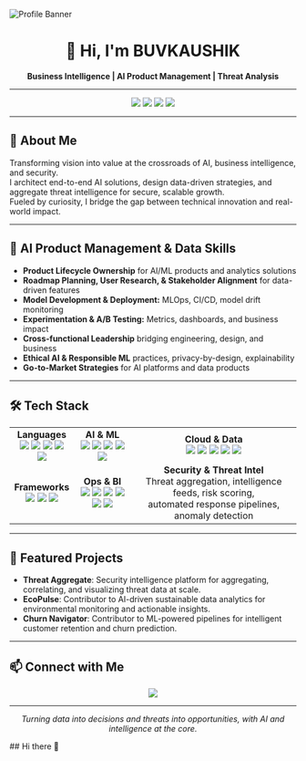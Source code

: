 ![Profile Banner](https://drive.google.com/file/d/16XwbnwSqrWGwlxhPegU9r0fq-XQR99m6/view?usp=sharing)

<h1 align="center">👋 Hi, I'm BUVKAUSHIK</h1>
<p align="center">
  <b>Business Intelligence | AI Product Management | Threat Analysis</b>
</p>

---

<p align="center">
  <img src="https://img.shields.io/badge/Ai%20Product%20Management-Expert-blue" />
  <img src="https://img.shields.io/badge/Data%20Strategy-Advanced-success" />
  <img src="https://img.shields.io/badge/Threat%20Analysis-Professional-critical" />
  <img src="https://img.shields.io/badge/Business%20Intelligence-Leader-9cf" />
</p>

---

## 🧠 About Me

Transforming vision into value at the crossroads of AI, business intelligence, and security.  
I architect end-to-end AI solutions, design data-driven strategies, and aggregate threat intelligence for secure, scalable growth.  
Fueled by curiosity, I bridge the gap between technical innovation and real-world impact.

---

## 🚀 AI Product Management & Data Skills

- **Product Lifecycle Ownership** for AI/ML products and analytics solutions
- **Roadmap Planning, User Research, & Stakeholder Alignment** for data-driven features
- **Model Development & Deployment:** MLOps, CI/CD, model drift monitoring
- **Experimentation & A/B Testing:** Metrics, dashboards, and business impact
- **Cross-functional Leadership** bridging engineering, design, and business
- **Ethical AI & Responsible ML** practices, privacy-by-design, explainability
- **Go-to-Market Strategies** for AI platforms and data products

---

## 🛠️ Tech Stack

<table>
<tr>
<td align="center">
<b>Languages</b><br/>
<img src="https://img.shields.io/badge/Python-3776AB?logo=python&logoColor=white" />
<img src="https://img.shields.io/badge/R-276DC3?logo=r&logoColor=white" />
<img src="https://img.shields.io/badge/SQL-4479A1?logo=postgresql&logoColor=white" />
<img src="https://img.shields.io/badge/JavaScript-F7DF1E?logo=javascript&logoColor=black" />
<img src="https://img.shields.io/badge/Bash-4EAA25?logo=gnu-bash&logoColor=white" />
</td>
<td align="center">
<b>AI & ML</b><br/>
<img src="https://img.shields.io/badge/TensorFlow-FF6F00?logo=tensorflow&logoColor=white" />
<img src="https://img.shields.io/badge/PyTorch-EE4C2C?logo=pytorch&logoColor=white" />
<img src="https://img.shields.io/badge/Scikit--learn-F7931E?logo=scikit-learn&logoColor=white" />
<img src="https://img.shields.io/badge/Pandas-150458?logo=pandas&logoColor=white" />
<img src="https://img.shields.io/badge/NumPy-013243?logo=numpy&logoColor=white" />
</td>
<td align="center">
<b>Cloud & Data</b><br/>
<img src="https://img.shields.io/badge/AWS-232F3E?logo=amazon-aws&logoColor=white" />
<img src="https://img.shields.io/badge/GCP-4285F4?logo=google-cloud&logoColor=white" />
<img src="https://img.shields.io/badge/Snowflake-29B5E8?logo=snowflake&logoColor=white" />
<img src="https://img.shields.io/badge/PostgreSQL-336791?logo=postgresql&logoColor=white" />
<img src="https://img.shields.io/badge/MongoDB-47A248?logo=mongodb&logoColor=white" />
</td>
</tr>
<tr>
<td align="center">
<b>Frameworks</b><br/>
<img src="https://img.shields.io/badge/FastAPI-009688?logo=fastapi&logoColor=white" />
<img src="https://img.shields.io/badge/Flask-000000?logo=flask&logoColor=white" />
<img src="https://img.shields.io/badge/Streamlit-FF4B4B?logo=streamlit&logoColor=white" />
</td>
<td align="center">
<b>Ops & BI</b><br/>
<img src="https://img.shields.io/badge/Docker-2496ED?logo=docker&logoColor=white" />
<img src="https://img.shields.io/badge/Kubernetes-326CE5?logo=kubernetes&logoColor=white" />
<img src="https://img.shields.io/badge/Airflow-017CEE?logo=apache-airflow&logoColor=white" />
<img src="https://img.shields.io/badge/MLflow-0194E2" />
<img src="https://img.shields.io/badge/Tableau-E97627?logo=tableau&logoColor=white" />
<img src="https://img.shields.io/badge/Databricks-FF3621?logo=databricks&logoColor=white" />
</td>
<td align="center">
<b>Security & Threat Intel</b><br/>
Threat aggregation, intelligence feeds, risk scoring,<br/>
automated response pipelines, anomaly detection
</td>
</tr>
</table>

---

## 🌟 Featured Projects

- <b>Threat Aggregate</b>: Security intelligence platform for aggregating, correlating, and visualizing threat data at scale.
- <b>EcoPulse</b>: Contributor to AI-driven sustainable data analytics for environmental monitoring and actionable insights.
- <b>Churn Navigator</b>: Contributor to ML-powered pipelines for intelligent customer retention and churn prediction.

---

## 📫 Connect with Me

<p align="center">
  <a href="https://www.linkedin.com/in/b-u-v-k/">
    <img src="https://img.shields.io/badge/LinkedIn-0A66C2?logo=linkedin&logoColor=white" />
  </a>
</p>

---

<p align="center"><i>Turning data into decisions and threats into opportunities, with AI and intelligence at the core.</i></p>## Hi there 👋

